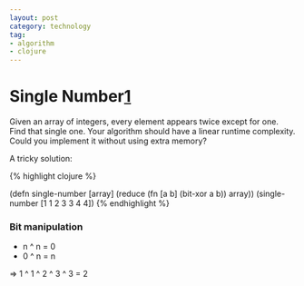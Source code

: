 ```yaml
---
layout: post
category: technology
tag:
- algorithm
- clojure
---
```


Single Number[1]
=============

Given an array of integers, every element appears twice except for one. Find that single one.
Your algorithm should have a linear runtime complexity. Could you implement it without using extra memory?

A tricky solution:

{% highlight clojure %}


(defn single-number
  [array]
    (reduce (fn [a b] (bit-xor a b)) array))
    (single-number [1 1 2 3 3 4 4])
{% endhighlight %}

### Bit manipulation

* n ^ n = 0
* 0 ^ n = n

=> 1 ^ 1 ^ 2 ^ 3 ^ 3 = 2

[1]: https://oj.leetcode.com/problems/single-number/
